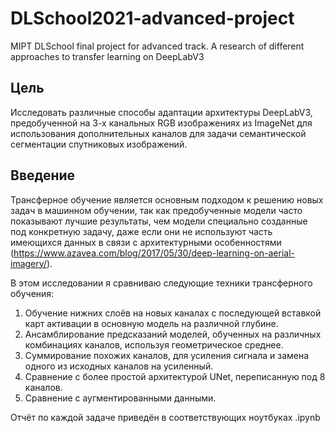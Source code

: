 # DLSchool2021-advanced-project
MIPT DLSchool final project for advanced track. A research of different approaches to transfer learning on DeepLabV3

## Цель
Исследовать различные способы адаптации архитектуры DeepLabV3, предобученной на 3-х канальных RGB изображениях из ImageNet для использования дополнительных каналов для задачи семантической сегментации спутниковых изображений.

## Введение
Трансферное обучение является основным подходом к решению новых задач в машинном обучении, так как предобученные модели часто показывают лучшие результаты, чем модели специально созданные под конкретную задачу, даже если они не используют часть имеющихся данных в связи с архитектурными особенностями (https://www.azavea.com/blog/2017/05/30/deep-learning-on-aerial-imagery/).

В этом исследовании я сравниваю следующие техники трансферного обучения:
1. Обучение нижних слоёв на новых каналах с последующей вставкой карт активации в основную модель на различной глубине.
2. Ансамблирование предсказаний моделей, обученных на различных комбинациях каналов, используя геометрическое среднее.
3. Суммирование похожих каналов, для усиления сигнала и замена одного из исходных каналов на усиленный.
4. Сравнение с более простой архитектурой UNet, переписанную под 8 каналов.
5. Сравнение с аугментированными данными.

Отчёт по каждой задаче приведён в соответствующих ноутбуках .ipynb
